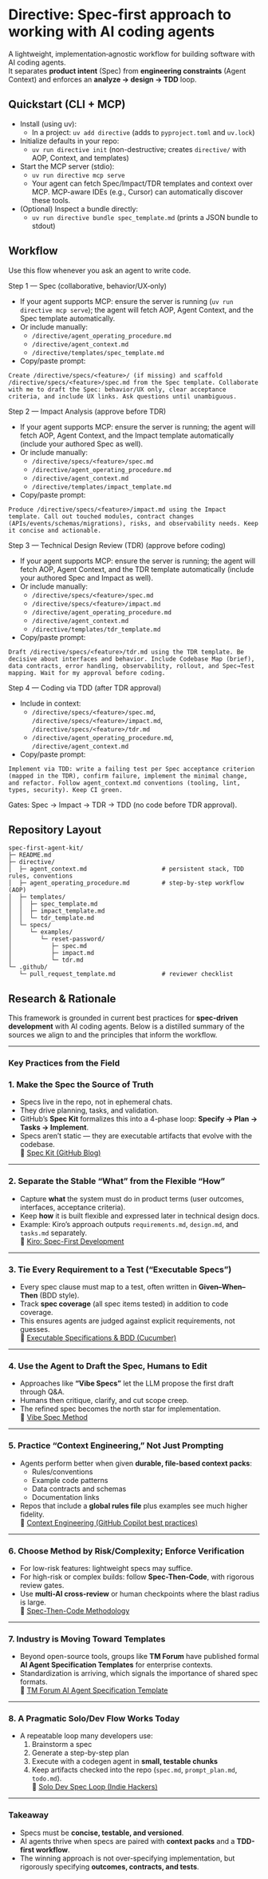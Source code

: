 # Directive: Spec‑first approach to working with AI coding agents

A lightweight, implementation‑agnostic workflow for building software with AI coding agents.  
It separates **product intent** (Spec) from **engineering constraints** (Agent Context) and enforces an **analyze → design → TDD** loop.

## Quickstart (CLI + MCP)

- Install (using uv):
  - In a project: `uv add directive` (adds to `pyproject.toml` and `uv.lock`)
- Initialize defaults in your repo:
  - `uv run directive init` (non-destructive; creates `directive/` with AOP, Context, and templates)
- Start the MCP server (stdio):
  - `uv run directive mcp serve`
  - Your agent can fetch Spec/Impact/TDR templates and context over MCP. MCP-aware IDEs (e.g., Cursor) can automatically discover these tools.
- (Optional) Inspect a bundle directly:
  - `uv run directive bundle spec_template.md` (prints a JSON bundle to stdout)

## Workflow

Use this flow whenever you ask an agent to write code.

Step 1 — Spec (collaborative, behavior/UX‑only)
- If your agent supports MCP: ensure the server is running (`uv run directive mcp serve`); the agent will fetch AOP, Agent Context, and the Spec template automatically.
- Or include manually:
  - `/directive/agent_operating_procedure.md`
  - `/directive/agent_context.md`
  - `/directive/templates/spec_template.md`
- Copy/paste prompt:
```
Create /directive/specs/<feature>/ (if missing) and scaffold /directive/specs/<feature>/spec.md from the Spec template. Collaborate with me to draft the Spec: behavior/UX only, clear acceptance criteria, and include UX links. Ask questions until unambiguous.
```

Step 2 — Impact Analysis (approve before TDR)
- If your agent supports MCP: ensure the server is running; the agent will fetch AOP, Agent Context, and the Impact template automatically (include your authored Spec as well).
- Or include manually:
  - `/directive/specs/<feature>/spec.md`
  - `/directive/agent_operating_procedure.md`
  - `/directive/agent_context.md`
  - `/directive/templates/impact_template.md`
- Copy/paste prompt:
```
Produce /directive/specs/<feature>/impact.md using the Impact template. Call out touched modules, contract changes (APIs/events/schemas/migrations), risks, and observability needs. Keep it concise and actionable.
```

Step 3 — Technical Design Review (TDR) (approve before coding)
- If your agent supports MCP: ensure the server is running; the agent will fetch AOP, Agent Context, and the TDR template automatically (include your authored Spec and Impact as well).
- Or include manually:
  - `/directive/specs/<feature>/spec.md`
  - `/directive/specs/<feature>/impact.md`
  - `/directive/agent_operating_procedure.md`
  - `/directive/agent_context.md`
  - `/directive/templates/tdr_template.md`
- Copy/paste prompt:
```
Draft /directive/specs/<feature>/tdr.md using the TDR template. Be decisive about interfaces and behavior. Include Codebase Map (brief), data contracts, error handling, observability, rollout, and Spec→Test mapping. Wait for my approval before coding.
```

Step 4 — Coding via TDD (after TDR approval)
- Include in context:
  - `/directive/specs/<feature>/spec.md`, `/directive/specs/<feature>/impact.md`, `/directive/specs/<feature>/tdr.md`
  - `/directive/agent_operating_procedure.md`, `/directive/agent_context.md`
- Copy/paste prompt:
```
Implement via TDD: write a failing test per Spec acceptance criterion (mapped in the TDR), confirm failure, implement the minimal change, and refactor. Follow agent_context.md conventions (tooling, lint, types, security). Keep CI green.
```

Gates: Spec → Impact → TDR → TDD (no code before TDR approval).

## Repository Layout
```
spec-first-agent-kit/
├─ README.md
├─ directive/
│  ├─ agent_context.md                     # persistent stack, TDD rules, conventions
│  ├─ agent_operating_procedure.md         # step-by-step workflow (AOP)
│  ├─ templates/
│  │  ├─ spec_template.md
│  │  ├─ impact_template.md
│  │  └─ tdr_template.md
│  └─ specs/
│     └─ examples/
│        └─ reset-password/
│           ├─ spec.md
│           ├─ impact.md
│           └─ tdr.md
└─ .github/
   └─ pull_request_template.md             # reviewer checklist
```

 
## Research & Rationale

This framework is grounded in current best practices for **spec‑driven development** with AI coding agents. Below is a distilled summary of the sources we align to and the principles that inform the workflow.

---

### Key Practices from the Field

### 1. Make the Spec the Source of Truth
- Specs live in the repo, not in ephemeral chats.  
- They drive planning, tasks, and validation.  
- GitHub’s **Spec Kit** formalizes this into a 4-phase loop: **Specify → Plan → Tasks → Implement**.  
- Specs aren’t static — they are executable artifacts that evolve with the codebase.  
🔗 [Spec Kit (GitHub Blog)](https://github.blog/news-insights/product-news/spec-kit/)

---

### 2. Separate the Stable “What” from the Flexible “How”
- Capture **what** the system must do in product terms (user outcomes, interfaces, acceptance criteria).  
- Keep **how** it is built flexible and expressed later in technical design docs.  
- Example: Kiro’s approach outputs `requirements.md`, `design.md`, and `tasks.md` separately.  
🔗 [Kiro: Spec-First Development](https://kirorun.notion.site/Kiro-Spec-First-Development-Docs)

---

### 3. Tie Every Requirement to a Test (“Executable Specs”)
- Every spec clause must map to a test, often written in **Given–When–Then** (BDD style).  
- Track **spec coverage** (all spec items tested) in addition to code coverage.  
- This ensures agents are judged against explicit requirements, not guesses.  
🔗 [Executable Specifications & BDD (Cucumber)](https://cucumber.io/docs/bdd/)

---

### 4. Use the Agent to Draft the Spec, Humans to Edit
- Approaches like **“Vibe Specs”** let the LLM propose the first draft through Q&A.  
- Humans then critique, clarify, and cut scope creep.  
- The refined spec becomes the north star for implementation.  
🔗 [Vibe Spec Method](https://vibespec.org/)

---

### 5. Practice “Context Engineering,” Not Just Prompting
- Agents perform better when given **durable, file-based context packs**:  
  - Rules/conventions  
  - Example code patterns  
  - Data contracts and schemas  
  - Documentation links  
- Repos that include a **global rules file** plus examples see much higher fidelity.  
🔗 [Context Engineering (GitHub Copilot best practices)](https://github.blog/ai-and-ml/context-engineering-for-agents/)

---

### 6. Choose Method by Risk/Complexity; Enforce Verification
- For low-risk features: lightweight specs may suffice.  
- For high-risk or complex builds: follow **Spec-Then-Code**, with rigorous review gates.  
- Use **multi-AI cross-review** or human checkpoints where the blast radius is large.  
🔗 [Spec-Then-Code Methodology](https://www.spec.dev/spec-then-code)

---

### 7. Industry is Moving Toward Templates
- Beyond open-source tools, groups like **TM Forum** have published formal **AI Agent Specification Templates** for enterprise contexts.  
- Standardization is arriving, which signals the importance of shared spec formats.  
🔗 [TM Forum AI Agent Specification Template](https://www.tmforum.org/)

---

### 8. A Pragmatic Solo/Dev Flow Works Today
- A repeatable loop many developers use:  
  1. Brainstorm a spec  
  2. Generate a step-by-step plan  
  3. Execute with a codegen agent in **small, testable chunks**  
  4. Keep artifacts checked into the repo (`spec.md`, `prompt_plan.md`, `todo.md`).  
🔗 [Solo Dev Spec Loop (Indie Hackers)](https://www.indiehackers.com/post/spec-driven-ai-development)

---

### Takeaway
- Specs must be **concise, testable, and versioned**.  
- AI agents thrive when specs are paired with **context packs** and a **TDD-first workflow**.  
- The winning approach is not over-specifying implementation, but rigorously specifying **outcomes, contracts, and tests**.


